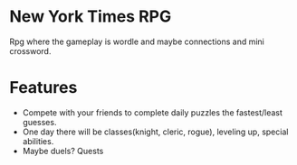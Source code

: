 # New York Times RPG
Rpg where the gameplay is wordle and maybe connections and mini crossword.
# Features
- Compete with your friends to complete daily puzzles the fastest/least guesses.
- One day there will be classes(knight, cleric, rogue), leveling up, special abilities.
- Maybe duels? Quests

